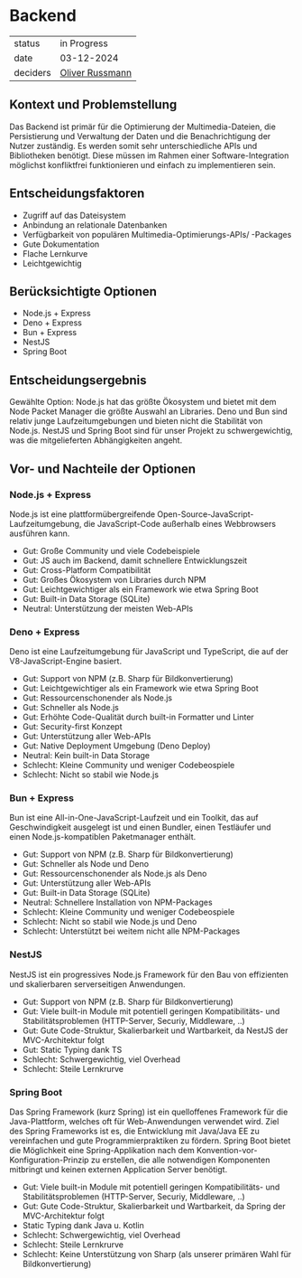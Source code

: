 # Backend

|          |                                                            |
| -------- | ---------------------------------------------------------- |
| status   | in Progress                                                |
| date     | 03-12-2024                                                 |
| deciders | [Oliver Russmann](https://github.com/orussmann) |

## Kontext und Problemstellung

Das Backend ist primär für die Optimierung der Multimedia-Dateien, die Persistierung und Verwaltung der Daten und die Benachrichtigung 
der Nutzer zuständig.
Es werden somit sehr unterschiedliche APIs und Bibliotheken benötigt.
Diese müssen im Rahmen einer Software-Integration möglichst konfliktfrei funktionieren und einfach zu implementieren sein.

## Entscheidungsfaktoren

- Zugriff auf das Dateisystem
- Anbindung an relationale Datenbanken
- Verfügbarkeit von populären Multimedia-Optimierungs-APIs/ -Packages
- Gute Dokumentation
- Flache Lernkurve
- Leichtgewichtig

## Berücksichtigte Optionen

- Node.js + Express
- Deno + Express
- Bun + Express
- NestJS
- Spring Boot

## Entscheidungsergebnis

Gewählte Option: Node.js hat das größte Ökosystem und bietet mit dem Node Packet Manager die größte Auswahl an Libraries. Deno und Bun sind relativ junge Laufzeitumgebungen und bieten nicht die Stabilität von Node.js. NestJS und Spring Boot sind für unser Projekt zu schwergewichtig, was die mitgelieferten Abhängigkeiten angeht.

## Vor- und Nachteile der Optionen

### Node.js + Express
Node.js ist eine plattformübergreifende Open-Source-JavaScript-Laufzeitumgebung, die JavaScript-Code außerhalb eines Webbrowsers ausführen kann.

- Gut: Große Community und viele Codebeispiele
- Gut: JS auch im Backend, damit schnellere Entwicklungszeit
- Gut: Cross-Platform Compatibilität
- Gut: Großes Ökosystem von Libraries durch NPM
- Gut: Leichtgewichtiger als ein Framework wie etwa Spring Boot
- Gut: Built-in Data Storage (SQLite)
- Neutral: Unterstützung der meisten Web-APIs

### Deno + Express
Deno ist eine Laufzeitumgebung für JavaScript und TypeScript, die auf der V8-JavaScript-Engine basiert.

- Gut: Support von NPM (z.B. Sharp für Bildkonvertierung)
- Gut: Leichtgewichtiger als ein Framework wie etwa Spring Boot
- Gut: Ressourcenschonender als Node.js
- Gut: Schneller als Node.js
- Gut: Erhöhte Code-Qualität durch built-in Formatter und Linter
- Gut: Security-first Konzept
- Gut: Unterstützung aller Web-APIs
- Gut: Native Deployment Umgebung (Deno Deploy)
- Neutral: Kein built-in Data Storage
- Schlecht: Kleine Community und weniger Codebeospiele
- Schlecht: Nicht so stabil wie Node.js

### Bun + Express
Bun ist eine All-in-One-JavaScript-Laufzeit und ein Toolkit, das auf Geschwindigkeit ausgelegt ist und einen Bundler, einen Testläufer und einen Node.js-kompatiblen Paketmanager enthält.

- Gut: Support von NPM (z.B. Sharp für Bildkonvertierung)
- Gut: Schneller als Node und Deno
- Gut: Ressourcenschonender als Node.js als Deno
- Gut: Unterstützung aller Web-APIs
- Gut: Built-in Data Storage (SQLite)
- Neutral: Schnellere Installation von NPM-Packages
- Schlecht: Kleine Community und weniger Codebeospiele
- Schlecht: Nicht so stabil wie Node.js und Deno
- Schlecht: Unterstützt bei weitem nicht alle NPM-Packages

### NestJS
NestJS ist ein progressives Node.js Framework für den Bau von effizienten und skalierbaren serverseitigen Anwendungen.

- Gut: Support von NPM (z.B. Sharp für Bildkonvertierung)
- Gut: Viele built-in Module mit potentiell geringen Kompatibilitäts- und Stabilitätsproblemen (HTTP-Server, Securiy, Middleware, ..) 
- Gut: Gute Code-Struktur, Skalierbarkeit und Wartbarkeit, da NestJS der MVC-Architektur folgt
- Gut: Static Typing dank TS
- Schlecht: Schwergewichtig, viel Overhead
- Schlecht: Steile Lernkrurve

### Spring Boot
Das Spring Framework (kurz Spring) ist ein quelloffenes Framework für die Java-Plattform, welches oft für Web-Anwendungen verwendet wird. Ziel des Spring Frameworks ist es, die Entwicklung mit Java/Java EE zu vereinfachen und gute Programmierpraktiken zu fördern.
Spring Boot bietet die Möglichkeit eine Spring-Applikation nach dem Konvention-vor-Konfiguration-Prinzip zu erstellen, die alle notwendigen Komponenten mitbringt und keinen externen Application Server benötigt.

- Gut: Viele built-in Module mit potentiell geringen Kompatibilitäts- und Stabilitätsproblemen (HTTP-Server, Securiy, Middleware, ..) 
- Gut: Gute Code-Struktur, Skalierbarkeit und Wartbarkeit, da Spring der MVC-Architektur folgt
- Static Typing dank Java u. Kotlin
- Schlecht: Schwergewichtig, viel Overhead
- Schlecht: Steile Lernkrurve
- Schlecht: Keine Unterstützung von Sharp (als unserer primären Wahl für Bildkonvertierung)

